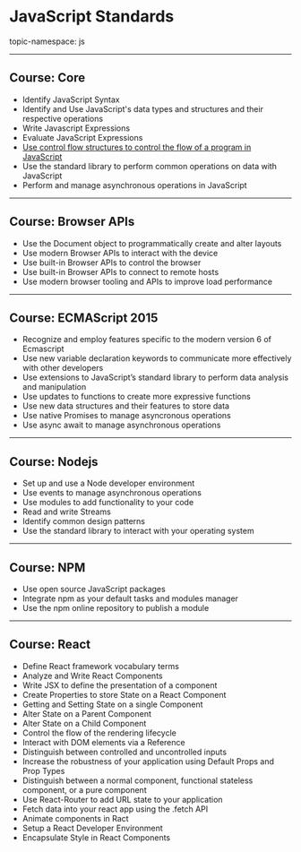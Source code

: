 # JavaScript Standards

topic-namespace: js

---
## Course: Core
- Identify JavaScript Syntax
- Identify and Use JavaScript's data types and structures and their respective operations
- Write Javascript Expressions
- Evaluate JavaScript Expressions
- [Use control flow structures to control the flow of a program in JavaScript](./core/use-control-flow-structures-to-control-the-flow-of-a-program-in-javascript.md)
- Use the standard library to perform common operations on data with JavaScript
- Perform and manage asynchronous operations in JavaScript

---
## Course: Browser APIs


- Use the Document object to programmatically create and alter layouts
- Use modern Browser APIs to interact with the device
- Use built-in Browser APIs to control the browser
- Use built-in Browser APIs to connect to remote hosts
- Use modern browser tooling and APIs to improve load performance


---
## Course: ECMAScript 2015


- Recognize and employ features specific to the modern version 6 of Ecmascript
- Use new variable declaration keywords to communicate more effectively with other developers
- Use extensions to JavaScript’s standard library to perform data analysis and manipulation
- Use updates to functions to create more expressive functions
- Use new data structures and their features to store data
- Use native Promises to manage asyncronous operations
- Use async await to manage asynchronous operations


---
## Course: Nodejs


- Set up and use a Node developer environment
- Use events to manage asynchronous operations
- Use modules to add functionality to your code
- Read and write Streams
- Identify common design patterns
- Use the standard library to interact with your operating system


---
## Course: NPM


- Use open source JavaScript packages
- Integrate npm as your default tasks and modules manager
- Use the npm online repository to publish a module


---
## Course: React


- Define React framework vocabulary terms
- Analyze and Write React Components
- Write JSX to define the presentation of a component
- Create Properties to store State on a React Component
- Getting and Setting State on a single Component
- Alter State on a Parent Component 
- Alter State on a Child Component 
- Control the flow of the rendering lifecycle
- Interact with DOM elements via a Reference
- Distinguish between controlled and uncontrolled inputs
- Increase the robustness of your application using Default Props and Prop Types
- Distinguish between a normal component, functional stateless component, or a pure component
- Use React-Router to add URL state to your application
- Fetch data into your react app using the .fetch API
- Animate components in Ract
- Setup a React Developer Environment
- Encapsulate Style in React Components 
